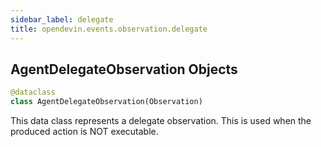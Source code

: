 ```yaml
---
sidebar_label: delegate
title: opendevin.events.observation.delegate
---
```


## AgentDelegateObservation Objects

```python
@dataclass
class AgentDelegateObservation(Observation)
```

This data class represents a delegate observation.
This is used when the produced action is NOT executable.


